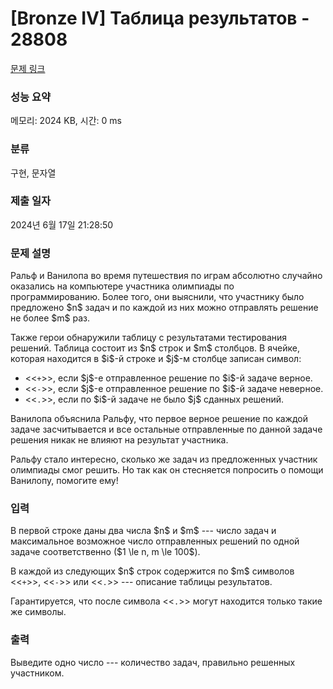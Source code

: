 # [Bronze IV] Таблица результатов - 28808 

[문제 링크](https://www.acmicpc.net/problem/28808) 

### 성능 요약

메모리: 2024 KB, 시간: 0 ms

### 분류

구현, 문자열

### 제출 일자

2024년 6월 17일 21:28:50

### 문제 설명

<p>Ральф и Ванилопа во время путешествия по играм абсолютно случайно оказались на компьютере участника олимпиады по программированию. Более того, они выяснили, что участнику было предложено $n$ задач и по каждой из них можно отправлять решение не более $m$ раз.</p>

<p>Также герои обнаружили таблицу с результатами тестирования решений. Таблица состоит из $n$ строк и $m$ столбцов. В ячейке, которая находится в $i$-й строке и $j$-м столбце записан символ:</p>

<ul>
	<li><<<code>+</code>>>, если $j$-е отправленное решение по $i$-й задаче верное.</li>
	<li><<<code>-</code>>>, если $j$-е отправленное решение по $i$-й задаче неверное.</li>
	<li><<<code>.</code>>>, если по $i$-й задаче не было $j$ сданных решений.</li>
</ul>

<p>Ванилопа объяснила Ральфу, что первое верное решение по каждой задаче засчитывается и все остальные отправленные по данной задаче решения никак не влияют на результат участника.</p>

<p>Ральфу стало интересно, сколько же задач из предложенных участник олимпиады смог решить. Но так как он стесняется попросить о помощи Ванилопу, помогите ему!</p>

### 입력 

 <p>В первой строке даны два числа $n$ и $m$ --- число задач и максимальное возможное число отправленных решений по одной задаче соответственно ($1 \le n, m \le 100$).</p>

<p>В каждой из следующих $n$ строк содержится по $m$ символов <<<code>+</code>>>, <<<code>-</code>>> или <<<code>.</code>>> --- описание таблицы результатов.</p>

<p>Гарантируется, что после символа <<<code>.</code>>> могут находится только такие же символы.</p>

### 출력 

 <p>Выведите одно число --- количество задач, правильно решенных участником.</p>

